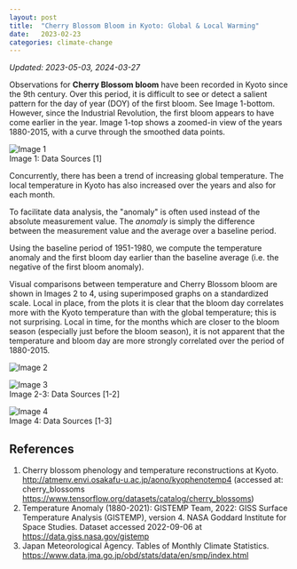 ```yaml
---
layout: post
title:  "Cherry Blossom Bloom in Kyoto: Global & Local Warming"
date:   2023-02-23
categories: climate-change
---
```

_Updated: 2023-05-03, 2024-03-27_

Observations for **Cherry Blossom bloom** have been recorded in Kyoto since the 9th century. Over this period, it is difficult to see or detect a salient pattern for the day of year (DOY) of the first bloom. See Image 1-bottom. However, since the Industrial Revolution, the first bloom appears to have come earlier in the year. Image 1-top shows a zoomed-in view of the years 1880-2015, with a curve through the smoothed data points.

![Image 1](/patrick_blog/assets/images/climate-change/cherry_blossoms_812-1880-2015_FC_v01-d_dark_2302v3.png)  
Image 1: Data Sources [1]

Concurrently, there has been a trend of increasing global temperature. The local temperature in Kyoto has also increased over the years and also for each month.

To facilitate data analysis, the "anomaly" is often used instead of the absolute measurement value. The _anomaly_ is simply the difference between the measurement value and the average over a baseline period.

Using the baseline period of 1951-1980, we compute the temperature anomaly and the first bloom day earlier than the baseline average (i.e. the negative of the first bloom anomaly).

Visual comparisons between temperature and Cherry Blossom bloom are shown in Images 2 to 4, using superimposed graphs on a standardized scale. Local in place, from the plots it is clear that the bloom day correlates more with the Kyoto temperature than with the global temperature; this is not surprising. Local in time, for the months which are closer to the bloom season (especially just before the bloom season), it is not apparent that the temperature and bloom day are more strongly correlated over the period of 1880-2015.

![Image 2](/patrick_blog/assets/images/climate-change/cherry_blossoms_1880-2015_std-scales_with-temp_06-a_2302v2.png)  

![Image 3](/patrick_blog/assets/images/climate-change/cherry_blossoms_1880-2015_std-scales_with-temp-local_06-a_2302v2.png)  
Image 2-3: Data Sources [1-2]

![Image 4](/patrick_blog/assets/images/climate-change/cherry_blossoms_1880-2015_std-scales_with-temp-local_months_06-b_2302v2.png)  
Image 4: Data Sources [1-3]

## References

1. Cherry blossom phenology and temperature reconstructions at Kyoto. <http://atmenv.envi.osakafu-u.ac.jp/aono/kyophenotemp4> (accessed at: cherry_blossoms <https://www.tensorflow.org/datasets/catalog/cherry_blossoms>)
2. Temperature Anomaly (1880-2021): GISTEMP Team, 2022: GISS Surface Temperature Analysis (GISTEMP), version 4. NASA Goddard Institute for Space Studies. Dataset accessed 2022-09-06 at <https://data.giss.nasa.gov/gistemp>
3. Japan Meteorological Agency. Tables of Monthly Climate Statistics. <https://www.data.jma.go.jp/obd/stats/data/en/smp/index.html>
